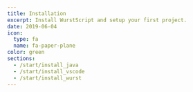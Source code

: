```yaml
---
title: Installation
excerpt: Install WurstScript and setup your first project.
date: 2019-06-04
icon:
  type: fa
  name: fa-paper-plane
color: green
sections:
  - /start/install_java
  - /start/install_vscode
  - /start/install_wurst
---
```

